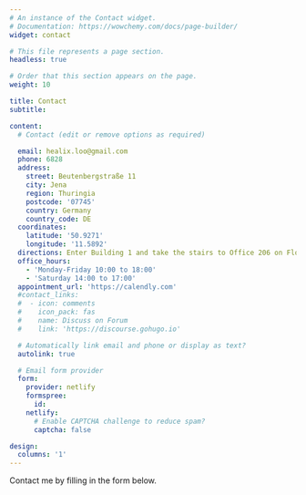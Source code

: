 ```yaml
---
# An instance of the Contact widget.
# Documentation: https://wowchemy.com/docs/page-builder/
widget: contact

# This file represents a page section.
headless: true

# Order that this section appears on the page.
weight: 10

title: Contact
subtitle:

content:
  # Contact (edit or remove options as required)

  email: healix.loo@gmail.com
  phone: 6828
  address:
    street: Beutenbergstraße 11
    city: Jena
    region: Thuringia
    postcode: '07745'
    country: Germany
    country_code: DE
  coordinates:
    latitude: '50.9271'
    longitude: '11.5892'
  directions: Enter Building 1 and take the stairs to Office 206 on Floor 2
  office_hours:
    - 'Monday-Friday 10:00 to 18:00'
    - 'Saturday 14:00 to 17:00'
  appointment_url: 'https://calendly.com'
  #contact_links:
  #  - icon: comments
  #    icon_pack: fas
  #    name: Discuss on Forum
  #    link: 'https://discourse.gohugo.io'

  # Automatically link email and phone or display as text?
  autolink: true

  # Email form provider
  form:
    provider: netlify
    formspree:
      id:
    netlify:
      # Enable CAPTCHA challenge to reduce spam?
      captcha: false

design:
  columns: '1'
---
```


Contact me by filling in the form below.
